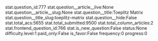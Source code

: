 stat.question_id:777
stat.question__article__live:None
stat.question__article__slug:None
stat.question__title:Toeplitz Matrix
stat.question__title_slug:toeplitz-matrix
stat.question__hide:False
stat.total_acs:5655
stat.total_submitted:9500
stat.total_column_articles:2
stat.frontend_question_id:766
stat.is_new_question:False
status:None
difficulty.level:1
paid_only:False
is_favor:False
frequency:0
progress:0
